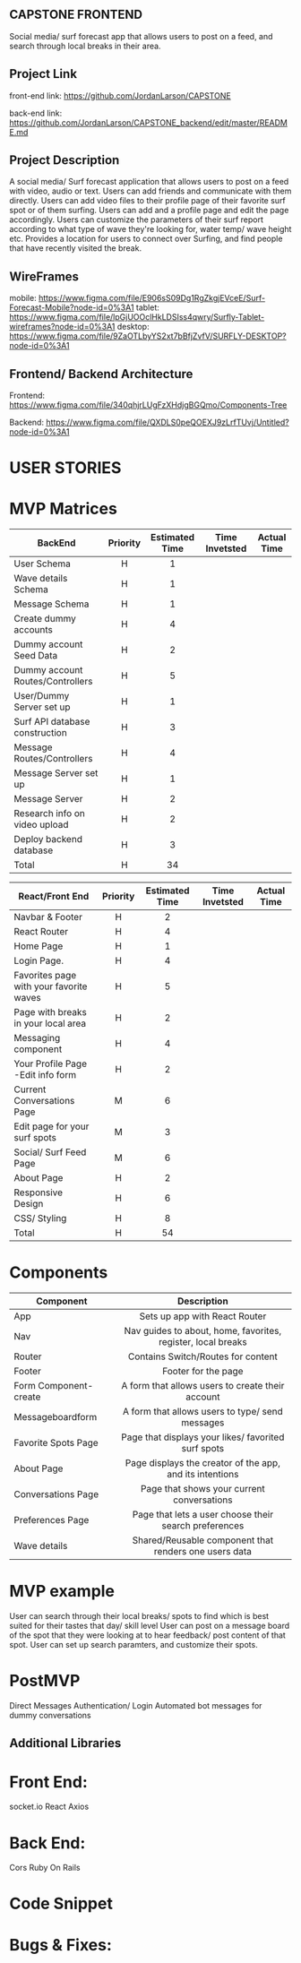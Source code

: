 
## CAPSTONE FRONTEND

Social media/ surf forecast app that allows users to post on a feed, and search through local breaks in their area. 

## Project Link

front-end link: https://github.com/JordanLarson/CAPSTONE

back-end link: https://github.com/JordanLarson/CAPSTONE_backend/edit/master/README.md

## Project Description
A social media/ Surf forecast application that allows users to post on a feed with video, audio or text. 
Users can add friends and communicate with them directly. 
Users can add video files to their profile page of their favorite surf spot or of them surfing. 
Users can add and a profile page and edit the page accordingly.
Users can customize the parameters of their surf report according to what type of wave they're looking for,
water temp/ wave height etc.
Provides a location for users to connect over Surfing, and find people that have recently visited the break.

## WireFrames
mobile: https://www.figma.com/file/E906sS09Dg1RgZkgjEVceE/Surf-Forecast-Mobile?node-id=0%3A1
tablet: https://www.figma.com/file/lpGjUOOclHkLDSIss4qwry/Surfly-Tablet-wireframes?node-id=0%3A1
desktop: https://www.figma.com/file/9ZaOTLbyYS2xt7bBfjZvfV/SURFLY-DESKTOP?node-id=0%3A1

## Frontend/ Backend Architecture

Frontend: https://www.figma.com/file/340qhjrLUgFzXHdjgBGQmo/Components-Tree

Backend: https://www.figma.com/file/QXDLS0peQOEXJ9zLrfTUvj/Untitled?node-id=0%3A1

# USER STORIES

# MVP Matrices

| BackEnd                            | Priority | Estimated Time | Time Invetsted | Actual Time |
| ---------------------------------- | :------: | :------------: | :------------: | :---------: |
| User Schema                        |    H     |       1        |                |             |
| Wave details Schema                |    H     |       1        |                |             |
| Message Schema                     |    H     |       1        |                |             |
| Create dummy accounts              |    H     |       4        |                |             |
| Dummy account Seed Data            |    H     |       2        |                |             |
| Dummy account Routes/Controllers   |    H     |       5        |                |             |
| User/Dummy Server set up           |    H     |       1        |                |             |
| Surf API database construction     |    H     |       3        |                |             |
| Message Routes/Controllers         |    H     |       4        |                |             |
| Message Server set up              |    H     |       1        |                |             |
| Message Server                     |    H     |       2        |                |             |
| Research info on video upload      |    H     |       2        |                |             |
| Deploy backend database            |    H     |       3        |                |             |
| Total                              |    H     |       34       |                |             |

| React/Front End                               | Priority | Estimated Time | Time Invetsted | Actual Time |
| --------------------------------------------- | :------: | :------------: | :------------: | :---------: |
| Navbar & Footer                               |    H     |       2        |                |             |
| React Router                                  |    H     |       4        |                |             |
| Home Page                                     |    H     |       1        |                |             |
| Login Page.                                   |    H     |       4        |                |             |
| Favorites page with your favorite waves       |    H     |       5        |                |             |
| Page with breaks in your local area           |    H     |       2        |                |             |
| Messaging component                           |    H     |       4        |                |             |
| Your Profile Page -Edit info form             |    H     |       2        |                |             |
| Current Conversations Page                    |    M     |       6        |                |             |
| Edit page for your surf spots                 |    M     |       3        |                |             |
| Social/ Surf Feed Page                        |    M     |       6        |                |             |
| About Page                                    |    H     |       2        |                |             |
| Responsive Design                             |    H     |       6        |                |             |
| CSS/ Styling                                  |    H     |       8        |                |             |
| Total                                         |    H     |       54       |                |             |

# Components

| Component              |                               Description                                |
| ---------------------- | :----------------------------------------------------------------------: |
| App                    |                      Sets up app with React Router                       |
| Nav                    |        Nav guides to about, home, favorites, register, local breaks      |
| Router                 |                    Contains Switch/Routes for content                    |
| Footer                 |                           Footer for the page                            |
| Form Component-create  |             A form that allows users to create their account             |
| Messageboardform       |             A form that allows users to type/ send messages              |
| Favorite Spots Page    |                 Page that displays your likes/ favorited surf spots      |
| About Page             |             Page displays the creator of the app, and its intentions     |
| Conversations Page     |                Page that shows your current conversations                |
| Preferences Page       |          Page that lets a user choose their search preferences           |
| Wave details           |          Shared/Reusable component that renders one users data           |

# MVP example
User can search through their local breaks/ spots to find which is best suited for their tastes that day/ skill level
User can post on a message board of the spot that they were looking at to hear feedback/ post content of that spot.
User can set up search paramters, and customize their spots.

# PostMVP
Direct Messages
Authentication/ Login
Automated bot messages for dummy conversations


## Additional Libraries

# Front End:
socket.io
React
Axios
# Back End:
Cors
Ruby On Rails
# Code Snippet

# Bugs & Fixes:


